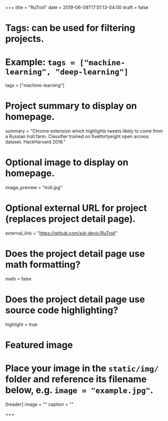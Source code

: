 +++
title = "RuTroll"
date = 2019-06-09T17:51:13-04:00
draft = false

# Tags: can be used for filtering projects.
# Example: `tags = ["machine-learning", "deep-learning"]`
tags = ["machine-learning"]

# Project summary to display on homepage.
summary = "Chrome extension which highlights tweets likely to come from a Russian troll farm. Classifier trained on fivethirtyeight open access dataset. HackHarvard 2018."

# Optional image to display on homepage.
image_preview = "troll.jpg"

# Optional external URL for project (replaces project detail page).
external_link = "https://github.com/sid-devic/RuTroll"

# Does the project detail page use math formatting?
math = false

# Does the project detail page use source code highlighting?
highlight = true

# Featured image
# Place your image in the `static/img/` folder and reference its filename below, e.g. `image = "example.jpg"`.
[header]
image = ""
caption = ""

+++

